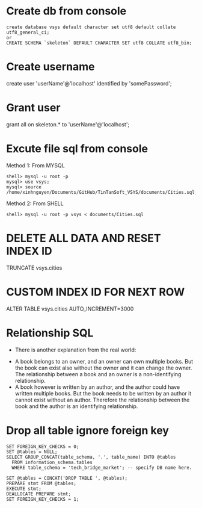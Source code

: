 # Create db from console
```
create database vsys default character set utf8 default collate utf8_general_ci;
or
CREATE SCHEMA `skeleton` DEFAULT CHARACTER SET utf8 COLLATE utf8_bin;
```

# Create username
create user 'userName'@'localhost' identified by 'somePassword';

# Grant user
grant all on skeleton.* to 'userName'@'localhost';

# Excute file sql from console
Method 1: From MYSQL
```
shell> mysql -u root -p
mysql> use vsys;
mysql> source /home/xinhnguyen/Documents/GitHub/TinTanSoft_VSYS/documents/Cities.sql;
```
Method 2: From SHELL
```
shell> mysql -u root -p vsys < documents/Cities.sql
```
# DELETE ALL DATA AND RESET INDEX ID
TRUNCATE vsys.cities

# CUSTOM INDEX ID FOR NEXT ROW
ALTER TABLE vsys.cities AUTO_INCREMENT=3000

# Relationship SQL
- There is another explanation from the real world:
+ A book belongs to an owner, and an owner can own multiple books. But the book can exist also without the owner and it can change the owner. The relationship between a book and an owner is a non-identifying relationship.
+ A book however is written by an author, and the author could have written multiple books. But the book needs to be written by an author it cannot exist without an author. Therefore the relationship between the book and the author is an identifying relationship.

# Drop all table ignore foreign key
```
SET FOREIGN_KEY_CHECKS = 0;
SET @tables = NULL;
SELECT GROUP_CONCAT(table_schema, '.', table_name) INTO @tables
  FROM information_schema.tables
  WHERE table_schema = 'tech_bridge_market'; -- specify DB name here.

SET @tables = CONCAT('DROP TABLE ', @tables);
PREPARE stmt FROM @tables;
EXECUTE stmt;
DEALLOCATE PREPARE stmt;
SET FOREIGN_KEY_CHECKS = 1;
```